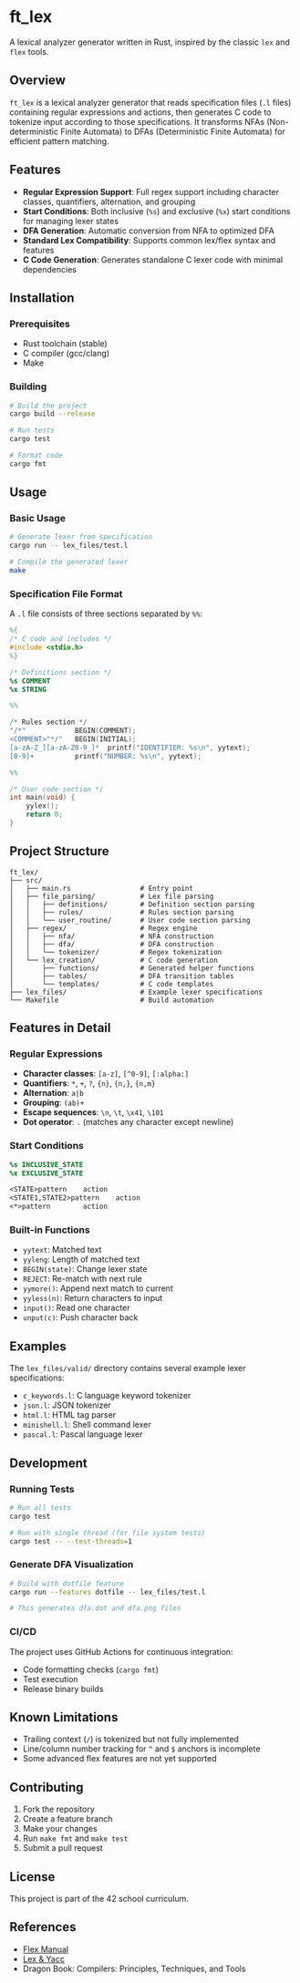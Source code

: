 # ft_lex

A lexical analyzer generator written in Rust, inspired by the classic `lex` and `flex` tools.

## Overview

`ft_lex` is a lexical analyzer generator that reads specification files (`.l` files) containing regular expressions and actions, then generates C code to tokenize input according to those specifications. It transforms NFAs (Non-deterministic Finite Automata) to DFAs (Deterministic Finite Automata) for efficient pattern matching.

## Features

- **Regular Expression Support**: Full regex support including character classes, quantifiers, alternation, and grouping
- **Start Conditions**: Both inclusive (`%s`) and exclusive (`%x`) start conditions for managing lexer states
- **DFA Generation**: Automatic conversion from NFA to optimized DFA
- **Standard Lex Compatibility**: Supports common lex/flex syntax and features
- **C Code Generation**: Generates standalone C lexer code with minimal dependencies

## Installation

### Prerequisites

- Rust toolchain (stable)
- C compiler (gcc/clang)
- Make

### Building

```bash
# Build the project
cargo build --release

# Run tests
cargo test

# Format code
cargo fmt
```

## Usage

### Basic Usage

```bash
# Generate lexer from specification
cargo run -- lex_files/test.l

# Compile the generated lexer
make
```

### Specification File Format

A `.l` file consists of three sections separated by `%%`:

```lex
%{
/* C code and includes */
#include <stdio.h>
%}

/* Definitions section */
%s COMMENT
%x STRING

%%

/* Rules section */
"/*"            BEGIN(COMMENT);
<COMMENT>"*/"   BEGIN(INITIAL);
[a-zA-Z_][a-zA-Z0-9_]*  printf("IDENTIFIER: %s\n", yytext);
[0-9]+          printf("NUMBER: %s\n", yytext);

%%

/* User code section */
int main(void) {
    yylex();
    return 0;
}
```

## Project Structure

```
ft_lex/
├── src/
│   ├── main.rs                 # Entry point
│   ├── file_parsing/           # Lex file parsing
│   │   ├── definitions/        # Definition section parsing
│   │   ├── rules/              # Rules section parsing
│   │   └── user_routine/       # User code section parsing
│   ├── regex/                  # Regex engine
│   │   ├── nfa/                # NFA construction
│   │   ├── dfa/                # DFA construction
│   │   └── tokenizer/          # Regex tokenization
│   └── lex_creation/           # C code generation
│       ├── functions/          # Generated helper functions
│       ├── tables/             # DFA transition tables
│       └── templates/          # C code templates
├── lex_files/                  # Example lexer specifications
└── Makefile                    # Build automation
```

## Features in Detail

### Regular Expressions

- **Character classes**: `[a-z]`, `[^0-9]`, `[:alpha:]`
- **Quantifiers**: `*`, `+`, `?`, `{n}`, `{n,}`, `{n,m}`
- **Alternation**: `a|b`
- **Grouping**: `(ab)+`
- **Escape sequences**: `\n`, `\t`, `\x41`, `\101`
- **Dot operator**: `.` (matches any character except newline)

### Start Conditions

```lex
%s INCLUSIVE_STATE
%x EXCLUSIVE_STATE

<STATE>pattern    action
<STATE1,STATE2>pattern    action
<*>pattern        action
```

### Built-in Functions

- `yytext`: Matched text
- `yyleng`: Length of matched text
- `BEGIN(state)`: Change lexer state
- `REJECT`: Re-match with next rule
- `yymore()`: Append next match to current
- `yyless(n)`: Return characters to input
- `input()`: Read one character
- `unput(c)`: Push character back

## Examples

The `lex_files/valid/` directory contains several example lexer specifications:

- `c_keywords.l`: C language keyword tokenizer
- `json.l`: JSON tokenizer
- `html.l`: HTML tag parser
- `minishell.l`: Shell command lexer
- `pascal.l`: Pascal language lexer

## Development

### Running Tests

```bash
# Run all tests
cargo test

# Run with single thread (for file system tests)
cargo test -- --test-threads=1
```

### Generate DFA Visualization

```bash
# Build with dotfile feature
cargo run --features dotfile -- lex_files/test.l

# This generates dfa.dot and dfa.png files
```

### CI/CD

The project uses GitHub Actions for continuous integration:
- Code formatting checks (`cargo fmt`)
- Test execution
- Release binary builds

## Known Limitations

- Trailing context (`/`) is tokenized but not fully implemented
- Line/column number tracking for `^` and `$` anchors is incomplete
- Some advanced flex features are not yet supported

## Contributing

1. Fork the repository
2. Create a feature branch
3. Make your changes
4. Run `make fmt` and `make test`
5. Submit a pull request

## License

This project is part of the 42 school curriculum.

## References

- [Flex Manual](https://westes.github.io/flex/manual/)
- [Lex & Yacc](http://dinosaur.compilertools.net/)
- Dragon Book: Compilers: Principles, Techniques, and Tools
